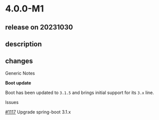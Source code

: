# 4.0.0-M1

## release on 20231030

## description

## changes

Generic Notes

<strong>Boot update</strong>

Boot has been updated to <code>3.1.5</code> and brings initial support for its <code>3.x</code> line.

Issues

<a class="issue-link js-issue-link" data-error-text="Failed to load title" data-id="1926325072" data-permission-text="Title is private" data-url="https://github.com/spring-projects/spring-statemachine/issues/1117" data-hovercard-type="issue" data-hovercard-url="/spring-projects/spring-statemachine/issues/1117/hovercard" href="https://github.com/spring-projects/spring-statemachine/issues/1117">#1117</a> Upgrade spring-boot 3.1.x

